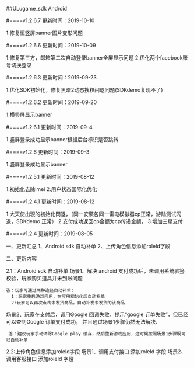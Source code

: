 
##ULugame_sdk  Android

#====v1.2.6.7
更新时间：2019-10-10

1.修复恒竖屏banner图片变形问题

#====v1.2.6.6
更新时间：2019-10-09

1.修复第三方，邮箱第二次自动登录banner全屏显示问题
2.优化两个facebook账号切换登录


#====v1.2.6.3
更新时间：2019-09-23

1.优化SDK初始化，修复黑暗2动态搜权闪退问题(SDKdemo复现不了)


#====v1.2.6.2
更新时间：2019-09-20

1.横竖屏显示banner


#====v1.2.6.1
更新时间：2019-09-4

1.竖屏登录成功显示banner根据后台标识是否跳转

#====v1.2.6
更新时间：2019-09-3

1.竖屏登录成功显示banner

#====v1.2.5.1
更新时间：2019-08-12

1.初始化去除imei
2.用户状态国际化优化

#====v1.2.4.1
更新时间：2019-08-12

1.大天使出現的初始化閃退，（同一安裝包同一雷电模拟器cp正常，游陆测试闪退，SDKdemo 正常）
2.支付成功返回cp金额为cp传递金额，
3.增加三星支付

#====v1.2.4
更新时间：2019-08-05

一、更新汇总
1、Android sdk 自动补单
2、上传角色信息添加roleId字段


二、更新内容

2.1：Android sdk 自动补单
场景1、解决 android 支付成功后，未调用系统验签校验，玩家购买道具并未到账问题

    答：玩家可通过两种途径自动补单:
      1：玩家重启游戏应用，在应用初始化后自动补单
      2:玩家可以再次点击未发货商品，自动补发未发货的该商品
      
场景2、玩家在支付后，调用Google 回调失败，提示“google 订单失败”，但已经可以查到Google 订单支付成功，
并且通过场景1步骤仍然无法解决.

     答：建议玩家手动清除Google play 缓存，然后重新游戏应用，这时候按照场景1步骤既可以自动补单
 
 2.2:上传角色信息添加roleId字段
 场景1、调用支付接口 添加roleId 字段
 场景2、调用客服接口 添加roleId 字段
 
